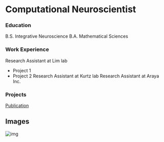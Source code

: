 # Computational Neuroscientist

### Education
B.S. Integrative Neuroscience
B.A. Mathematical Sciences

### Work Experience
Research Assistant at Lim lab
- Project 1
- Project 2
Research Assistant at Kurtz lab
Research Assistant at Araya Inc.

### Projects
[Publication](link)

## Images
![img](filename)
